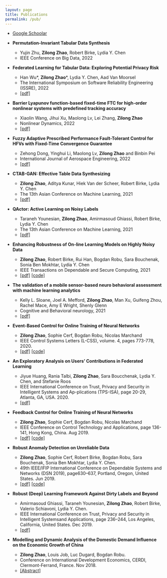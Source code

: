 ```yaml
---
layout: page
title: Publications
permalink: /pub/
---
```


- [Google Schoolar](https://scholar.google.com/citations?user=Qwdt-dEAAAAJ&hl=en)

- **Permutation-Invariant Tabular Data Synthesis**
	- Yujin Zhu, **Zilong Zhao**, Robert Birke, Lydia Y. Chen
	- IEEE Conference on Big Data, 2022	

- **Federated Learning for Tabular Data: Exploring Potential Privacy Risk**
	- Han Wu*, **Zilong Zhao***, Lydia Y. Chen, Aad Van Moorsel
	- The International Symposium on Software Reliability Engineering (ISSRE), 2022
	- [\[pdf\]](https://arxiv.org/pdf/2210.06856)

- **Barrier Lyapunov function-based fixed-time FTC for high-order nonlinear systems with predefined tracking accuracy**
	- Xiaolin Wang, Jihui Xu, Maolong Lv, Lei Zhang, **Zilong Zhao**
	- Nonlinear Dynamics, 2022
	- [\[pdf\]](https://link.springer.com/content/pdf/10.1007/s11071-022-07627-9.pdf)

- **Fuzzy Adaptive Prescribed Performance Fault-Tolerant Control for HFVs with Fixed-Time Convergence Guarantee**
	- Zehong Dong, Yinghui Li, Maolong Lv, **Zilong Zhao** and Binbin Pei
	- International Journal of Aerospace Engineering, 2022
	- [\[pdf\]](https://downloads.hindawi.com/journals/ijae/2022/2438657.pdf)

- **CTAB-GAN: Effective Table Data Synthesizing**
	- **Zilong Zhao**, Aditya Kunar, Hiek Van der Scheer, Robert Birke, Lydia Y. Chen
	- The 13th Asian Conference on Machine Learning, 2021
	- [\[pdf\]](https://arxiv.org/abs/2102.08369)

- **QActor: Active Learning on Noisy Labels**
	- Taraneh Younesian, **Zilong Zhao**, Amirmasoud Ghiassi, Robert Birke, Lydia Y. Chen
	- The 13th Asian Conference on Machine Learning, 2021
	- [\[pdf\]](https://arxiv.org/abs/2001.10399) 

- **Enhancing Robustness of On-line Learning Models on Highly Noisy Data**
	- **Zilong Zhao**, Robert Birke, Rui Han, Bogdan Robu, Sara Bouchenak, Sonia Ben Mokhtar, Lydia Y. Chen
	- IEEE Transactions on Dependable and Secure Computing, 2021
	- [\[pdf\]](https://arxiv.org/abs/2103.10824) [\[code\]](https://github.com/zhao-zilong/MotivationCaseStudies)

- **The validation of a mobile sensor-based neuro behavioral assessment with machine learning analytics**
	- Kelly L. Sloane, Joel A. Mefford, **Zilong Zhao**, Man Xu, Guifeng Zhou, Rachel Mace, Amy E Wright, Shenly Glenn
	- Cognitive and Behavioral neurology, 2021
	- [\[pdf\]](https://www.medrxiv.org/content/10.1101/2021.04.29.21256265v1)

- **Event-Based Control for Online Training of Neural Networks**
	- **Zilong Zhao**, Sophie Cerf, Bogdan Robu, Nicolas Marchand
	- IEEE Control Systems Letters (L-CSS), volume. 4, pages 773-778, 2020.
	- [\[pdf\]](https://arxiv.org/abs/2003.09503) [\[code\]](https://github.com/zhao-zilong/Event-Based-Control-Learning-Rate)

- **An Exploratory Analysis on Users’ Contributions in Federated Learning**
	- Jiyue Huang, Rania Talbi, **Zilong Zhao**, Sara Boucchenak, Lydia Y. Chen, and Stefanie Roos
	- IEEE International Conference on Trust, Privacy and Security in Intelligent Systems and Ap-plications (TPS-ISA), page 20-29, Atlanta, GA, USA. 2020.
	- [\[pdf\]](https://arxiv.org/pdf/2011.06830.pdf)

- **Feedback Control for Online Training of Neural Networks**
	- **Zilong Zhao**, Sophie Cerf, Bogdan Robu, Nicolas Marchand
	-  IEEE Conference on Control Technology and Applications, page 136-141, Hong Kong, China. Aug 2019.
	- [\[pdf\]](https://hal.archives-ouvertes.fr/hal-02115916v2/document) [\[code\]](https://github.com/zhao-zilong/Event-Based-Control-Learning-Rate)

- **Robust Anomaly Detection on Unreliable Data**
	- **Zilong Zhao**, Sophie Cerf, Robert Birke, Bogdan Robu, Sara Bouchenak, Sonia Ben Mokhtar, Lydia Y. Chen.
	- 49th IEEE/IFIP International Conference on Dependable Systems and Networks (DSN 2019), page630–637, Portland, Oregon, United States. Jun 2019.
	- [\[pdf\]](https://hal.archives-ouvertes.fr/hal-02056558/document) [\[code\]](https://github.com/zhao-zilong/RAD)

- **Robust (Deep) Learning Framework Against Dirty Labels and Beyond**
	- Amirmasoud Ghiassi, Taraneh Younesian, **Zilong Zhao**, Robert Birke, Valerio Schiavoni, Lydia Y. Chen.
	- IEEE International Conference on Trust, Privacy and Security in Intelligent Systemsand Applications, page 236–244, Los Angeles, California, United States. Dec 2019.
	- [\[pdf\]](https://ieeexplore.ieee.org/abstract/document/9014352)

- **Modelling and Dynamic Analysis of the Domestic Demand Influence on the Economic Growth of China**
	- **Zilong Zhao**, Louis Job, Luc Dugard, Bogdan Robu.
	- Conference on International Development Economics, CERDI, Clermont-Ferrand, France. Nov 2018.
	- [\[Abstract\]](https://hal.archives-ouvertes.fr/hal-01980620)

